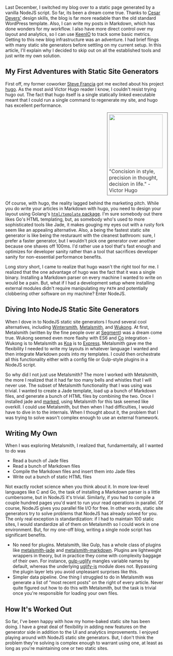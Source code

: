 Last December, I switched my blog over to a static page generated by a vanilla NodeJS script. So far, its been a dream come true. Thanks to [Cesar Devers'](https://github.com/deverseli800) design skills, the blog is far more readable than the old standard WordPress template. Also, I can write my posts in Markdown, which has done wonders for my workflow. I also have more direct control over my layout and analytics, so I can use [KeenIO](https://keen.io/) to track some basic metrics. Getting to this new blog infrastructure was an adventure. I had brief flings with many static site generators before settling on my current setup. In this article, I'll explain why I decided to skip out on all the established tools and just write my own solution.

## My First Adventures with Static Site Generators

First off, my former coworker [Steve Francia](https://github.com/spf13) got me excited about his project [hugo](https://github.com/spf13/hugo). As the most avid Victor Hugo reader I know, I couldn't resist trying hugo out. The fact that hugo itself is a single statically linked executable meant that I could run a single command to regenerate my site, and hugo has excellent performance.

<div style="padding: 5px; border: 1px solid #666; width: 180px; font-size: 12pt; color: #333; margin-left: 323px; margin-bottom: 1em;">
<img src="http://upload.wikimedia.org/wikipedia/commons/thumb/e/e6/Victor_Hugo_by_%C3%89tienne_Carjat_1876_-_full.jpg/800px-Victor_Hugo_by_%C3%89tienne_Carjat_1876_-_full.jpg" style="width: 170px">
"Concision in style, precision in thought, decision in life." - Victor Hugo
</div>

Of course, with hugo, the reality lagged behind the marketing pitch. While you do write your articles in Markdown with hugo, you need to design your layout using Golang's [`html/template` package](http://golang.org/pkg/html/template/). I'm sure somebody out there likes Go's HTML templating, but, as somebody who's used to more sophisticated tools like Jade, it makes gouging my eyes out with a rusty fork seem like an appealing alternative. Also, a being the fastest static site generator is like being the resturaunt with the cleanest bathroom: sure, I prefer a faster generator, but I wouldn't pick one generator over another because one shaves off 100ms. I'd rather use a tool that's fast enough and optimizes for developer sanity rather than a tool that sacrifices developer sanity for non-essential performance benefits.

Long story short, I came to realize that hugo wasn't the right tool for me. I realized that the one advantage of hugo was the fact that it was a single binary. Installing a Markdown parser on every machine I wanted to write on would be a pain. But, what if I had a development setup where installing external modules didn't require manipulating my `PATH` and potentially clobbering other software on my machine? Enter NodeJS. 

## Diving Into NodeJS Static Site Generators

When I dove in to NodeJS static site generators I found several cool alternatives, including [Wintersmith](http://wintersmith.io/), [Metalsmith](https://www.npmjs.com/package/metalsmith), and [Wukong](https://www.npmjs.com/package/wukong). At first, Metalsmith (written by the fine people over at [Segment](https://segment.com/)) was a dream come true. Wukong seemed even more flashy with ES6 and [Co](https://www.npmjs.com/package/co) integration - Wukong is to Metalsmith as [Koa](https://www.npmjs.com/package/koa) is to [Express](https://www.npmjs.com/package/express). Metalsmith gave me the flexibility I needed to write my layouts in whatever language I wanted and then integrate Markdown posts into my templates. I could then orchestrate all this functionality either with a config file or Gulp-style plugins in a NodeJS script.

So why did I not just use Metalsmith? The more I worked with Metalsmith, the more I realized that it had far too many bells and whistles that I will never use. The subset of Metalsmith functionality that I was using was trivial. I wanted to create a Jade template, load up a bunch of Markdown files, and generate a bunch of HTML files by combining the two. Once I installed jade and [marked](https://www.npmjs.com/package/marked), using Metalsmith for this task seemed like overkill. I could use Metalsmith, but then when I had difficulties, I would have to dive in to the internals. When I thought about it, the problem that I was trying to solve wasn't complex enough to use an external framework.

## Writing My Own

When I was exploring Metalsmith, I realized that, fundamentally, all I wanted to do was

* Read a bunch of Jade files
* Read a bunch of Markdown files
* Compile the Markdown files and insert them into Jade files
* Write out a bunch of static HTML files

Not exactly rocket science when you think about it. In more low-level languages like C and Go, the task of installing a Markdown parser is a little cumbersome, but in NodeJS it's trivial. Similarly, if you had to compile a couple hundred pages you'd want to run your read operations in parallel. Of course, NodeJS gives you parallel file I/O for free. In other words, static site generators try to solve problems that NodeJS has already solved for you. The only real exception is standardization: if I had to maintain 100 static sites, I would standardize all of them on Metalsmith so I could work in one environment. But, for my one-off blog, writing a single node script has significant benefits.

* No need for plugins. Metalsmith, like Gulp, has a whole class of plugins like [metalsmith-jade](https://www.npmjs.com/package/metalsmith-jade) and [metalsmith-markdown](https://www.npmjs.com/package/metalsmith-markdown). Plugins are lightweight wrappers in theory, but in practice they come with complexity baggage of their own. For instance, [gulp-uglify](https://www.npmjs.com/package/gulp-uglify) mangles variable names by default, whereas the underlying [uglify-js](https://www.npmjs.com/package/uglify-js) module does not. Bypassing the plugin layer lets you avoid unpleasant surprises like this.
* Simpler data pipeline. One thing I struggled to do in Metalsmith was generate a list of "most recent posts" on the right of every article. Never quite figured out how to do this with Metalsmith, but the task is trivial once you're responsible for loading your own files.

## How It's Worked Out

So far, I've been happy with how my home-baked static site has been doing. I have a great deal of flexibility in adding new features on the generator side in addition to the UI and analytics improvements. I enjoyed playing around with NodeJS static site generators. But, I don't think the problem they're solving is complex enough to warrant using one, at least as long as you're maintaining one or two static sites.
